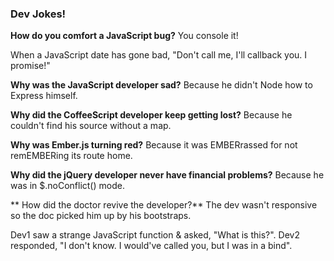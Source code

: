 ### Dev Jokes!

**How do you comfort a JavaScript bug?** You console it!

When a JavaScript date has gone bad, "Don't call me, I'll callback you. I promise!"

**Why was the JavaScript developer sad?** Because he didn't Node how to Express himself.

**Why did the CoffeeScript developer keep getting lost?** Because he couldn't find his source without a map.

**Why was Ember.js turning red?** Because it was EMBERrassed for not remEMBERing its route home.

**Why did the jQuery developer never have financial problems?** Because he was in $.noConflict() mode.

** How did the doctor revive the developer?** The dev wasn't responsive so the doc picked him up by his bootstraps.

Dev1 saw a strange JavaScript function & asked, "What is this?". Dev2 responded, "I don't know. I would've called you, but I was in a bind".
